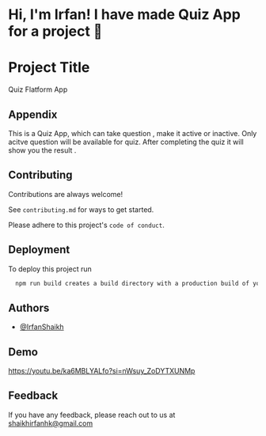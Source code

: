 # Hi, I'm Irfan! I have made Quiz App for a project 👋

# Project Title

Quiz Flatform App

## Appendix

This is a Quiz App, which can take question , make it active or inactive. Only acitve question will be available for quiz. After completing the quiz it will show you the result .

## Contributing

Contributions are always welcome!

See `contributing.md` for ways to get started.

Please adhere to this project's `code of conduct`.

## Deployment

To deploy this project run

```bash
  npm run build creates a build directory with a production build of your app. Set up your favorite HTTP server so that a visitor to your site is served index.html, and requests to static paths like /static/js/main.<hash>.js are served with the contents of the /static/js/main.<hash>.js file. For more information see the production build section.
```

## Authors

- [@IrfanShaikh](https://github.com/Irfan2024)

## Demo

https://youtu.be/ka6MBLYALfo?si=nWsuy_ZoDYTXUNMp

## Feedback

If you have any feedback, please reach out to us at shaikhirfanhk@gmail.com
